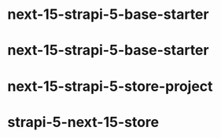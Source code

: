 # next-15-strapi-5-base-starter
# next-15-strapi-5-base-starter
# next-15-strapi-5-store-project
# strapi-5-next-15-store
